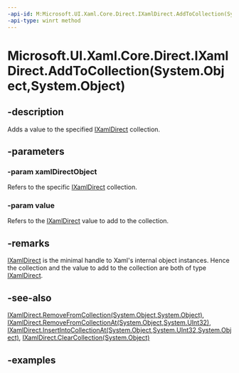 ```yaml
---
-api-id: M:Microsoft.UI.Xaml.Core.Direct.IXamlDirect.AddToCollection(System.Object,System.Object)
-api-type: winrt method
---
```


# Microsoft.UI.Xaml.Core.Direct.IXamlDirect.AddToCollection(System.Object,System.Object)

<!--
public void AddToCollection (object xamlDirectObject, object value);
-->

## -description

Adds a value to the specified [IXamlDirect](ixamldirect.md) collection.

## -parameters

### -param xamlDirectObject

Refers to the specific [IXamlDirect](ixamldirect.md) collection.

### -param value

Refers to the [IXamlDirect](ixamldirect.md) value to add to the collection.

## -remarks

[IXamlDirect](ixamldirect.md) is the minimal handle to Xaml's internal object instances. Hence the collection and the value to add to the collection are both of type [IXamlDirect](ixamldirect.md).

## -see-also

[IXamlDirect.RemoveFromCollection(System.Object,System.Object)](ixamldirect_removefromcollection_2015158471.md), [IXamlDirect.RemoveFromCollectionAt(System.Object,System.UInt32)](ixamldirect_removefromcollectionat_1329285826.md), [IXamlDirect.InsertIntoCollectionAt(System.Object,System.UInt32,System.Object)](ixamldirect_insertintocollectionat_1006192088.md), [IXamlDirect.ClearCollection(System.Object)](ixamldirect_clearcollection_1351804274.md)

## -examples

